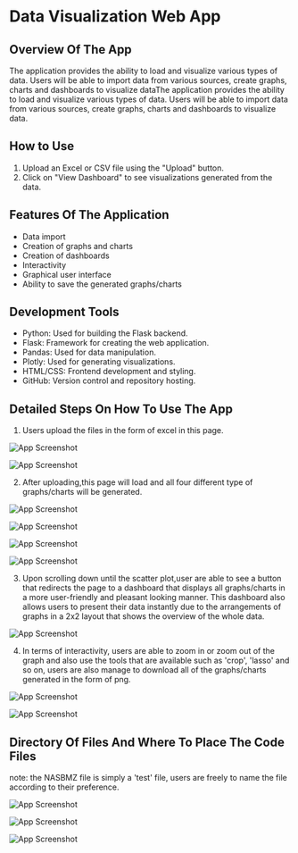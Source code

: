 # Data Visualization Web App

## Overview Of The App

The application provides the ability to load and visualize various types of data. Users will be able to import data from various sources, create graphs, charts and dashboards to visualize dataThe application provides the ability to load and visualize various types of data. Users will be able to import data from various sources, create graphs, charts and dashboards to visualize data.

## How to Use

1. Upload an Excel or CSV file using the "Upload" button.
2. Click on "View Dashboard" to see visualizations generated from the data.

## Features Of The Application

- Data import 
- Creation of graphs and charts
- Creation of dashboards
- Interactivity
- Graphical user interface
- Ability to save the generated graphs/charts

## Development Tools

- Python: Used for building the Flask backend.
- Flask: Framework for creating the web application.
- Pandas: Used for data manipulation.
- Plotly: Used for generating visualizations.
- HTML/CSS: Frontend development and styling.
- GitHub: Version control and repository hosting.

## Detailed Steps On How To Use The App

1) Users upload the files in the form of excel in this page.

![App Screenshot](Screenshots/Screenshot%202023-07-20%20141549.png)

![App Screenshot](Screenshots/Screenshot%202023-07-20%20141609.png)

2) After uploading,this page will load and all four different type of graphs/charts will be generated.

![App Screenshot](Screenshots/Screenshot%202023-07-20%20141639.png)

![App Screenshot](Screenshots/Screenshot%202023-07-20%20141704.png)

![App Screenshot](Screenshots/Screenshot%202023-07-20%20141718.png)

![App Screenshot](Screenshots/Screenshot%202023-07-20%20141803.png)


3) Upon scrolling down until the scatter plot,user are able to see a button that redirects the page to a dashboard that displays all graphs/charts in a more user-friendly and pleasant looking manner. This dashboard also allows users to present their data instantly due to the arrangements of graphs in a 2x2 layout that shows the overview of the whole data.

![App Screenshot](Screenshots/Screenshot%202023-07-20%20142002.png)

4) In terms of interactivity, users are able to zoom in or zoom out of the graph and also use the tools that are available such as 'crop', 'lasso' and so on, users are also manage to download all of the graphs/charts generated in the form of png.

![App Screenshot](Screenshots/Screenshot%202023-07-20%20142114.png)

![App Screenshot](Screenshots/Screenshot%202023-07-20%20142036.png)


## Directory Of Files And Where To Place The Code Files

note: the NASBMZ file is simply a 'test' file, users are freely to name the file according to their preference.

![App Screenshot](Screenshots/Screenshot%202023-07-20%20154236.png)

![App Screenshot](Screenshots/Screenshot%202023-07-20%20154257.png)

![App Screenshot](Screenshots/Screenshot%202023-07-20%20154248.png)








